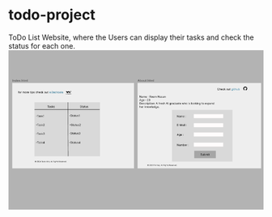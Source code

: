 # todo-project
 ToDo List Website, where the Users can display their tasks and check the status for each one.
![To-do listy wirefare](images/image.png)

